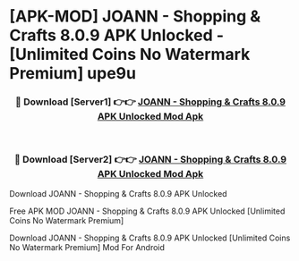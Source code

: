 # [APK-MOD] JOANN - Shopping & Crafts 8.0.9 APK Unlocked - [Unlimited Coins No Watermark Premium] upe9u



<div align="center">
<h3>🔴 Download [Server1] 👉👉 <a href="https://momento.my/?title=JOANN_-_Shopping_&_Crafts_8.0.9_APK_Unlocked">JOANN - Shopping & Crafts 8.0.9 APK Unlocked Mod Apk</a></h3><br>

<h3>🔴 Download [Server2] 👉👉 <a href="https://momento.my/?title=JOANN_-_Shopping_&_Crafts_8.0.9_APK_Unlocked">JOANN - Shopping & Crafts 8.0.9 APK Unlocked Mod Apk</a></h3>
</div>



Download JOANN - Shopping & Crafts 8.0.9 APK Unlocked 

Free APK MOD JOANN - Shopping & Crafts 8.0.9 APK Unlocked [Unlimited Coins No Watermark Premium]

Download JOANN - Shopping & Crafts 8.0.9 APK Unlocked [Unlimited Coins No Watermark Premium] Mod For Android
